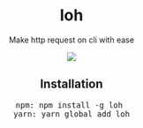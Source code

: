 <div align="center">
  <h1>loh</h1>
  <p>Make http request on cli with ease</p>
  <a href="https://npmjs.com/loh"><img src="https://badge.fury.io/js/loh.svg"></a>
  
  <h2>Installation</h2>
<pre>npm: npm install -g loh 
yarn: yarn global add loh</pre>
</div>

